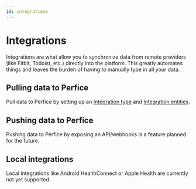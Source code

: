 ```yaml
---
id: integrations
---
```


# Integrations
Integrations are what allow you to synchronize data from remote providers (like Fitbit, Todoist, etc.) directly into the platform. This greatly automates things and leaves the burden of having to manually type in all your data.

## Pulling data to Perfice
Pull data to Perfice by setting up an [Integration type](./types) and [Integration entities](./entities).

## Pushing data to Perfice
Pushing data to Perfice by exposing an API/webhooks is a feature planned for the future.

## Local integrations
Local integrations like Android HealthConnect or Apple Health are currently not yet supported.